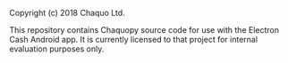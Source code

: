 Copyright (c) 2018 Chaquo Ltd.

This repository contains Chaquopy source code for use with the Electron Cash Android app. It is
currently licensed to that project for internal evaluation purposes only.
